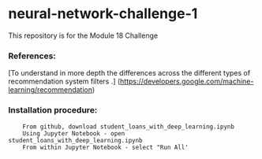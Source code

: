 # neural-network-challenge-1
This repository is for the Module 18 Challenge

 ### References:



[To understand in more depth the differences across the different types of recommendation system filters .] (https://developers.google.com/machine-learning/recommendation)



### Installation procedure:
    
        From github, download student_loans_with_deep_learning.ipynb
        Using Jupyter Notebook - open student_loans_with_deep_learning.ipynb
        From within Jupyter Notebook - select "Run All'